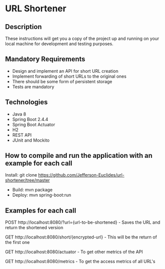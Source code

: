 # **URL Shortener**
## Description
These instructions will get you a copy of the project up and running on your local machine for development and testing purposes.

## Mandatory Requirements
- Design and implement an API for short URL creation
- Implement forwarding of short URLs to the original ones
- There should be some form of persistent storage
- Tests are mandatory

## Technologies
- Java 8
- Spring Boot 2.4.4
- Spring Boot Actuator
- H2
- REST API
- JUnit and Mockito

## How to compile and run the application with an example for each call
Install: git clone https://github.com/Jefferson-Euclides/url-shortener/tree/master

- Build: mvn package
- Deploy: mvn spring-boot:run

## Examples for each call
POST http://localhost:8080/?url={url-to-be-shortened} - Saves the URL and return the shortened version

GET http://localhost:8080/short/{encrypted-url} - This will be the return of the first one

GET http://localhost:8080/actuator - To get other metrics of the API

GET http://localhost:8080/metrics - To get the access metrics of all URL's
